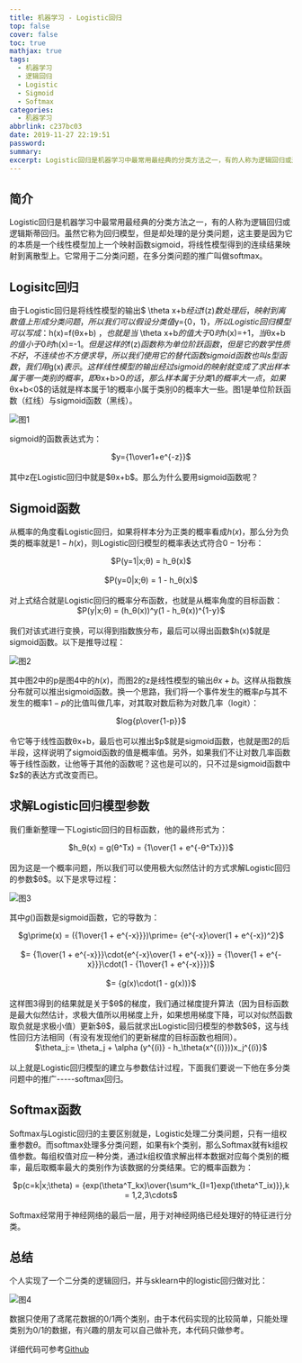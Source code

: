 ```yaml
---
title: 机器学习 - Logistic回归
top: false
cover: false
toc: true
mathjax: true
tags:
  - 机器学习
  - 逻辑回归
  - Logistic
  - Sigmoid
  - Softmax
categories:
  - 机器学习
abbrlink: c237bc03
date: 2019-11-27 22:19:51
password:
summary:
excerpt: Logistic回归是机器学习中最常用最经典的分类方法之一，有的人称为逻辑回归或逻辑斯蒂回归。
---
```


## 简介

Logistic回归是机器学习中最常用最经典的分类方法之一，有的人称为逻辑回归或逻辑斯蒂回归。虽然它称为回归模型，但是却处理的是分类问题，这主要是因为它的本质是一个线性模型加上一个映射函数sigmoid，将线性模型得到的连续结果映射到离散型上。它常用于二分类问题，在多分类问题的推广叫做softmax。 

## Logisitc回归

由于Logistic回归是将线性模型的输出$ \theta x+b$经过$f(z)$数处理后，映射到离散值上形成分类问题，所以我们可以假设分类值$y=\{0，1\}$，所以Logistic回归模型可以写成：$h(x)=f(θx+b) $，也就是当$ \theta x+b$的值大于0时$h(x)=+1$，当$θx+b$的值小于0时$h(x)=-1$。但是这样的$f(z)$函数称为单位阶跃函数，但是它的数学性质不好，不连续也不方便求导，所以我们使用它的替代函数sigmoid函数也叫s型函数，我们用$g(x)$表示。这样线性模型的输出经过sigmoid的映射就变成了求出样本属于哪一类别的概率，即$θx+b>0$的话，那么样本属于分类1的概率大一点，如果$θx+b<0$的话就是样本属于1的概率小属于类别0的概率大一些。图1是单位阶跃函数（红线）与sigmoid函数（黑线）。 

![图1](https://cdn.jsdelivr.net/gh/hiyoung123/CDN/img/img_ml_logic_sigmoid.webp)

sigmoid的函数表达式为： 

 <center> $y={1\over1+e^{-z}}$ <br><br> </center >
其中z在Logistic回归中就是$θx+b$。那么为什么要用sigmoid函数呢？ 

## Sigmoid函数

从概率的角度看Logistic回归，如果将样本分为正类的概率看成$h(x)$，那么分为负类的概率就是$1-h(x)$，则Logistic回归模型的概率表达式符合$0-1$分布： 

<center> $P(y=1|x;θ) = h_θ(x)$ <br><br> </center >
<center> $P(y=0|x;θ) = 1 - h_θ(x)$ <br><br> </center >
对上式结合就是Logistic回归的概率分布函数，也就是从概率角度的目标函数： 

<center> $P(y|x;θ) = (h_θ(x))^y(1 - h_θ(x))^{1-y}$  <br><br> </center >
我们对该式进行变换，可以得到指数族分布，最后可以得出函数$h(x)$就是sigmoid函数。以下是推导过程： 

![图2](https://cdn.jsdelivr.net/gh/hiyoung123/CDN/img/img_logist_sigmoid_process.webp)

其中图2中的p是图4中的$h(x)$，而图2的z是线性模型的输出$θx+b$。这样从指数族分布就可以推出sigmoid函数。换一个思路，我们将一个事件发生的概率$p$与其不发生的概率$1-p$的比值叫做几率，对其取对数后称为对数几率（logit）：

<center> $log{p\over{1-p}}$ <br><br> </center >
令它等于线性函数θx+b，最后也可以推出$p$就是sigmoid函数，也就是图2的后半段，这样说明了sigmoid函数的值是概率值。另外，如果我们不让对数几率函数等于线性函数，让他等于其他的函数呢？这也是可以的，只不过是sigmoid函数中$z$的表达方式改变而已。 

## 求解Logistic回归模型参数

 我们重新整理一下Logistic回归的目标函数，他的最终形式为： 

<center> $h_θ(x) = g(θ^Tx) = {1\over{1 + e^{-θ^Tx}}}$ <br><br> </center >
因为这是一个概率问题，所以我们可以使用极大似然估计的方式求解Logistic回归的参数$θ$。以下是求导过程： 

![图3](https://cdn.jsdelivr.net/gh/hiyoung123/CDN/img/img_loggist_process.webp)

 其中$g()$函数是sigmoid函数，它的导数为： 

<center> $g\prime(x) = ({1\over{1 + e^{-x}}})\prime= {e^{-x}\over(1 + e^{-x})^2}$ <br><br> </center >
<center> $= {1\over{1 + e^{-x}}}\cdot{e^{-x}\over{1 + e^{-x}}} = {1\over{1 + e^{-x}}}\cdot(1 - {1\over{1 + e^{-x}}})$ <br><br> </center >
<center> $= {g(x)\cdot(1 - g(x))}$ <br><br> </center >
这样图3得到的结果就是关于$θ$的梯度，我们通过梯度提升算法（因为目标函数是最大似然估计，求极大值所以用梯度上升，如果想用梯度下降，可以对似然函数取负就是求极小值）更新$θ$，最后就求出Logistic回归模型的参数$θ$，这与线性回归方法相同（有没有发现他们的更新梯度的目标函数也相同）。 

<center> $\theta_j:= \theta_j +  \alpha (y^{(i)} - h_\theta(x^{(i)}))x_j^{(i)}$ <br><br> </center >
以上就是Logistic回归模型的建立与参数估计过程，下面我们要说一下他在多分类问题中的推广-----softmax回归。 

## Softmax函数

Softmax与Logistic回归的主要区别就是，Logistic处理二分类问题，只有一组权重参数$θ$。而softmax处理多分类问题，如果有k个类别，那么Softmax就有k组权值参数。每组权值对应一种分类，通过k组权值求解出样本数据对应每个类别的概率，最后取概率最大的类别作为该数据的分类结果。它的概率函数为： 

<center> $p(c=k|x;\theta) = {exp(\theta^T_kx)\over{\sum^k_{I=1}exp(\theta^T_ix)}},k = 1,2,3\cdots$ <br><br> </center >
Softmax经常用于神经网络的最后一层，用于对神经网络已经处理好的特征进行分类。

## 总结

个人实现了一个二分类的逻辑回归，并与sklearn中的logistic回归做对比：

![图4](https://cdn.jsdelivr.net/gh/hiyoung123/CDN/img/img_logist_compare_result.webp)

数据只使用了鸢尾花数据的0/1两个类别，由于本代码实现的比较简单，只能处理类别为0/1的数据，有兴趣的朋友可以自己做补充，本代码只做参考。 

详细代码可参考[Github]( https://github.com/hiyoung123/ML )

